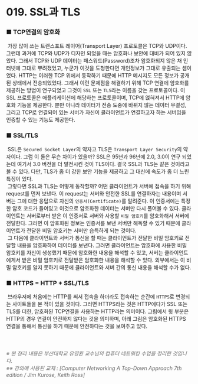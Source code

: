 # 019. SSL과 TLS
### ■ TCP연결의 암호화
&nbsp;가장 많이 쓰는 트랜스포트 레이어(Transport Layer) 프로토콜은 TCP와 UDP이다. 그런데 과거에 TCP와 UDP가 디자인 되었을 때는 암호화나 보안에 대비가 되어 있지 않았다. 그래서 TCP와 UDP 데이터는 패스워드(Password)조차 암호화되지 않은 채 인터넷에 그대로 뿌려졌었고, 누군가 이것을 도청한다면 개인정보가 그대로 유출되는 셈이었다. HTTP는 이러한 TCP 위에서 동작하기 때문에 HTTP 메시지도 모든 정보가 공개된 상태에서 전송되었었다. 그래서 이런 문제점을 해결하기 위해 TCP 연결에 암호화를 제공하는 방법이 연구되었고 그것이 `SSL` 또는 `TLS`라는 이름을 갖는 프로토콜이다. 이 SSL 프로토콜은 애플리케이션에 해당하는 프로토콜이며, TCP에 얹혀져서 HTTP에 암호화 기능을 제공한다. 뿐만 아니라 데이터가 전송 도중에 바뀌지 않는 데이터 무결성, 그리고 TCP로 연결되어 있는 서버가 자신이 클라이언트가 연결하고자 하는 서버임을 인증할 수 있는 기능도 제공한다.
<br>
### ■ SSL/TLS
&nbsp;SSL은 `Secured Socket Layer`의 약자고 TLS은 `Transport Layer Security`의 약자이다. 그럼 이 둘은 무슨 차이가 있을까? SSL은 95년과 96년에 2.0, 3.0이 연구 되었는데 여기서 3.0 버전을 더 발전시킨 것이 TLS이다. 결국 SSL과 TLS는 같은 것이라고 볼 수 있다. 다만, TLS가 좀 더 강한 보안 기능을 제공하고 그 대신에 속도가 좀 더 느린 특징이 있다.
<br>
&nbsp;그렇다면 SSL과 TLS는 어떻게 동작할까? 어떤 클라이언트가 서버에 접속을 하기 위해 request를 먼저 보낸다. 이 request는 서버와 안전한 SSL를 연결하자는 내용이며 서버는 그에 대한 응답으로 자신의 `인증서(Certificate)`를 알려준다. 이 인증서에는 특정한 암호 코드가 들어있고 이것으로 암호화한 데이터는 서버만 다시 풀어볼 수 있다. 클라이언트는 서버로부터 받은 이 인증서로 서버와 사용할 `비밀 암호키`를 암호화해서 서버에 전달한다. 그러면 이 암호화된 정보는 인증서를 보낸 서버만 해독할 수 있기 때문에 클라이언트가 전달한 비밀 암호키는 서버만 습득하게 되는 것이다.
<br>
&nbsp;그 다음에 클라이언트와 서버가 통신을 할 때는 클라이언트가 전달한 비밀 암호키로 전달할 내용을 암호화하여 데이터를 보낸다. 그러면 클라이언트는 암호화에 사용한 비밀 암호키를 자신이 생성했기 때문에 암호화한 내용을 해석할 수 있고, 서버는 클라이언트에게서 받은 비밀 암호키로 전달받은 암호화한 내용을 해석할 수 있다. 외부에서는 이 비밀 암호키를 알지 못하기 때문에 클라이언트와 서버 간의 통신 내용을 해석할 수가 없다.
<br>
### ■ HTTPS = HTTP + SSL/TLS
&nbsp;브라우저에 처음에는 HTTP를 써서 접속을 하더라도 접속하는 순간에 `HTTPS`로 변경되는 사이트들을 본 적이 있을 것이다. 그러면 HTTPS라는 것은 HTTP에다가 SSL 또는 TLS를 더한, 암호화된 TCP연결을 사용하는 HTTP라는 의미이다. 그림에서 윗 부분은 HTTP의 경우 연결이 안전하지 않다는 것을 의미하며, 아래 그림은 암호화된 HTTPS 연결을 통해서 통신을 하기 때문에 안전하다는 것을 보여주고 있다.
<br>
<br>
<br>
###### <span style="color:#666666">※ 본 정리 내용은 부산대학교 유영환 교수님의 컴퓨터 네트워킹 수업을 정리한 것입니다.<br>※※ 강의에 사용된 교재 : [Computer Networking A Top-Down Approach 7th edition / Jim Kurose, Keith Ross]</span>
